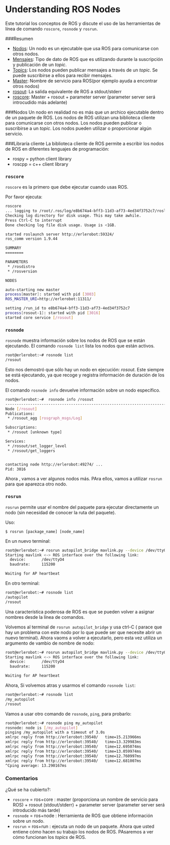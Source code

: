 # Understanding ROS Nodes

Este tutorial los conceptos de ROS y discute el uso de las herramientas de línea de comando `roscore`, `rosnode` y `rosrun`.

###Resumen
- [Nodos](http://wiki.ros.org/Nodes): Un nodo es un ejecutable que usa ROS para comunicarse con otros nodos.
- [Mensajes](http://wiki.ros.org/Messages): Tipo de dato de ROS que es utilizando durante la suscripción y publicación de un *topic*.
- [Topics](http://wiki.ros.org/Topics): Los nodos pueden publicar mensajes a través de un *topic*. Se puede suscribirse a ellos para recibir mensajes.
- [Master](http://wiki.ros.org/Master): Nombre de servicio para ROS(por ejemplo ayuda a encontrar otros nodos)
- [rosout](http://wiki.ros.org/rosout): La salida equivalente de ROS a stdout/stderr
- [roscore](http://wiki.ros.org/roscore): Master + rosout + parameter server (parameter server será introcudido más adelante)


###Nodos
Un nodo en realidad no es más que un archico ejecutable dentro de un paquete de ROS. Los nodos de ROS utilizan una biblioteca cliente para comunicarse con otros nodos. Los nodos pueden publicar o suscribirse a un *topic*. Los nodos pueden utilizar o proporcionar algún servicio.

###Libraría cliente
La biblioteca cliente de ROS permite a escribir los nodos de ROS en diferentes lenguajes de programación:

- rospy = python client library
- roscpp = c++ client library

### `roscore`
`roscore` es la primero que debe ejecutar cuando usas ROS.

Por favor ejecuta:

```bash
roscore
... logging to /root/.ros/log/e8b674a4-bff3-11d3-af73-4ed34f3752c7/roslaunch-erlerobot-2990.log
Checking log directory for disk usage. This may take awhile.
Press Ctrl-C to interrupt
Done checking log file disk usage. Usage is <1GB.

started roslaunch server http://erlerobot:59324/
ros_comm version 1.9.44

SUMMARY
========

PARAMETERS
 * /rosdistro
 * /rosversion

NODES

auto-starting new master
process[master]: started with pid [3003]
ROS_MASTER_URI=http://erlerobot:11311/

setting /run_id to e8b674a4-bff3-11d3-af73-4ed34f3752c7
process[rosout-1]: started with pid [3016]
started core service [/rosout]


```

### `rosnode`
`rosnode` muestra información sobre los nodos de ROS que se están ejecutando. El comando `rosnode list` lista los nodos que están activos.

```bash
root@erlerobot:~# rosnode list
/rosout
```
Esto nos demostró que sólo hay un  nodo en ejecución: *rosout*. Este siempre se está ejecutando, ya que recoge y registra información de duración de los nodos.

El comando `rosnode info` devuelve información sobre un nodo específico.

```bash
root@erlerobot:~#  rosnode info /rosout
--------------------------------------------------------------------------------
Node [/rosout]
Publications:
 * /rosout_agg [rosgraph_msgs/Log]

Subscriptions:
 * /rosout [unknown type]

Services:
 * /rosout/set_logger_level
 * /rosout/get_loggers


contacting node http://erlerobot:49274/ ...
Pid: 3016


```

Ahora , vamos a ver algunos nodos más. PAra ellos, vamos a utilizar `rosrun` para que aparezca otro nodo.

### `rosrun`

`rosrun` permite usar el nombre del paquete para ejecutar directamente un nodo (sin necesidad de conocer la ruta del paquete).

Uso:

```
$ rosrun [package_name] [node_name]
```

En un nuevo terminal:
``` bash
root@erlerobot:~# rosrun autopilot_bridge mavlink.py --device /dev/ttyO4 --baudrate 115200
Starting mavlink <-> ROS interface over the following link:
  device:		/dev/ttyO4
  baudrate:		115200

Waiting for AP heartbeat
```

En otro terminal:

```bash
root@erlerobot:~# rosnode list
/autopilot
/rosout
```
Una característica poderosa de ROS es que se pueden volver a asignar nombres desde la línea de comandos.

Volvemos al terminal de `rosrun autopilot_bridge` y usa ctrl-C ( parace que hay un problema con este nodo por lo que puede ser que necesite abrir un nuevo terminal). Ahora vaoms a volver a ejecutarlo, pero esta vez utiliza un argumento de vambio de nombre de nodo:

```bash
root@erlerobot:~# rosrun autopilot_bridge mavlink.py --device /dev/ttyO4 --baudrate 115200 __name:=my_autopilot
Starting mavlink <-> ROS interface over the following link:
  device:		/dev/ttyO4
  baudrate:		115200

Waiting for AP heartbeat
```
Ahora, Si volvemos atras y usarmos el comando `rosnode list`:

```bash
root@erlerobot:~# rosnode list
/my_autopilot
/rosout
```

Vamos a usar otro comando de `rosnode`, `ping`, para probarlo:

```bash
root@erlerobot:~# rosnode ping my_autopilot
rosnode: node is [/my_autopilot]
pinging /my_autopilot with a timeout of 3.0s
xmlrpc reply from http://erlerobot:39540/	time=15.213966ms
xmlrpc reply from http://erlerobot:39540/	time=13.329983ms
xmlrpc reply from http://erlerobot:39540/	time=12.695074ms
xmlrpc reply from http://erlerobot:39540/	time=13.059974ms
xmlrpc reply from http://erlerobot:39540/	time=12.760997ms
xmlrpc reply from http://erlerobot:39540/	time=12.681007ms
^Cping average: 13.290167ms

```

### Comentarios
¿Qué se ha cubierto?:

- `roscore` = ros+core : master (proporciona un nombre de servicio para ROS) + rosout (stdout/stderr) + parameter server (parameter server será introducido más tarde)
- `rosnode` = ros+node : Herramienta de ROS que obtiene información sobre un nodo.
- `rosrun` = ros+run : ejecuta un nodo de un paquete.
Ahora que usted entiene cómo hacen su trabajo los nodos de ROS. PAsaremos a ver cómo funcionan los *topics* de ROS.